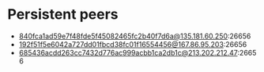# Persistent peers
* 840fca1ad59e7f48fde5f45082465fc2b40f7d6a@135.181.60.250:26656
* 192f51f5e6042a727dd01fbcd38fc01f16554456@167.86.95.203:26656
* 685436acdd263cc7432d776ac999acbb1ca2db1c@213.202.212.47:26656
